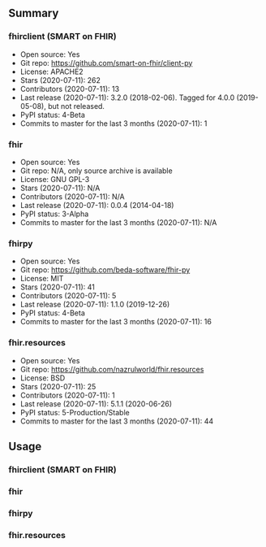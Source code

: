 ## Summary

### fhirclient (SMART on FHIR)

- Open source: Yes
- Git repo: https://github.com/smart-on-fhir/client-py
- License: APACHE2
- Stars (2020-07-11): 262
- Contributors (2020-07-11): 13
- Last release (2020-07-11): 3.2.0 (2018-02-06). Tagged for 4.0.0 (2019-05-08), but not released.
- PyPI status: 4-Beta
- Commits to master for the last 3 months (2020-07-11): 1

### fhir

- Open source: Yes
- Git repo: N/A, only source archive is available
- License: GNU GPL-3
- Stars (2020-07-11): N/A
- Contributors (2020-07-11): N/A
- Last release (2020-07-11): 0.0.4 (2014-04-18)
- PyPI status: 3-Alpha
- Commits to master for the last 3 months (2020-07-11): N/A

### fhirpy

- Open source: Yes
- Git repo: https://github.com/beda-software/fhir-py
- License: MIT
- Stars (2020-07-11): 41
- Contributors (2020-07-11): 5
- Last release (2020-07-11): 1.1.0 (2019-12-26)
- PyPI status: 4-Beta
- Commits to master for the last 3 months (2020-07-11): 16

### fhir.resources

- Open source: Yes
- Git repo: https://github.com/nazrulworld/fhir.resources
- License: BSD
- Stars (2020-07-11): 25
- Contributors (2020-07-11): 1
- Last release (2020-07-11): 5.1.1 (2020-06-26)
- PyPI status: 5-Production/Stable
- Commits to master for the last 3 months (2020-07-11): 44


## Usage

### fhirclient (SMART on FHIR)

### fhir

### fhirpy

### fhir.resources
